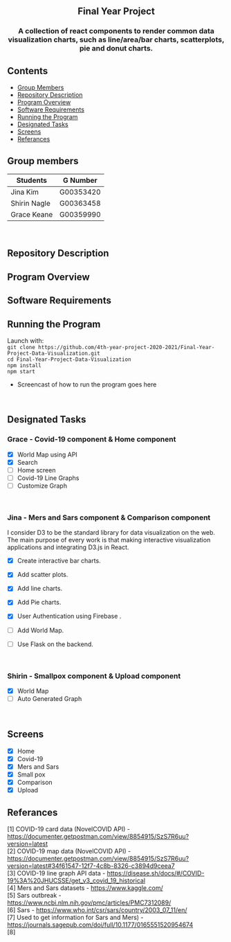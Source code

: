 <h2 align="center">
    Final Year Project
</h3>

<h3 align="center">
    A collection of react components to render common data visualization charts, such as line/area/bar charts, scatterplots, pie and donut charts.
</h4>

## Contents
- [Group Members](#group-members)
- [Repository Description](#repository-description)
- [Program Overview](#program-overview)
- [Software Requirements](#software-requirements)
- [Running the Program](#running-the-program)
- [Designated Tasks](#designated-tasks)
- [Screens](#screens)
- [Referances](#referances)

## Group members
|    Students   | G Number  |
| ------------- |:-:|
|    Jina Kim   | G00353420 | 
|  Shirin Nagle | G00363458 | 
|  Grace Keane  | G00359990 | 

<br>

## Repository Description 

## Program Overview

## Software Requirements

## Running the Program
Launch with:
<br>
`git clone https://github.com/4th-year-project-2020-2021/Final-Year-Project-Data-Visualization.git`
<br>
`cd Final-Year-Project-Data-Visualization`
<br>
`npm install`
<br>
`npm start`

- Screencast of how to run the program goes here

<br>

## Designated Tasks
### Grace - Covid-19 component & Home component

- [x] World Map using API
- [x] Search 
- [ ] Home screen
- [ ] Covid-19 Line Graphs
- [ ] Customize Graph

<br>

### Jina - Mers and Sars component & Comparison component

I consider D3 to be the standard library for data visualization on the web.
The main purpose of every work is that making interactive visualization applications and integrating D3.js in React.

- [x] Create interactive bar charts.
- [x] Add scatter plots.
- [x] Add line charts.
- [x] Add Pie charts.
- [x] User Authentication using Firebase .
- [ ] Add World Map.
- [ ] Use Flask on the backend.


<br>

### Shirin - Smallpox component & Upload component

- [x] World Map 
- [ ] Auto Generated Graph

<br>

## Screens

- [x] Home
- [x] Covid-19
- [x] Mers and Sars
- [x] Small pox
- [x] Comparison
- [x] Upload

## Referances
[1] COVID-19 card data (NovelCOVID API) - https://documenter.getpostman.com/view/8854915/SzS7R6uu?version=latest <br>
[2] COVID-19 map data (NovelCOVID API) - https://documenter.getpostman.com/view/8854915/SzS7R6uu?version=latest#34f61547-12f7-4c8b-8326-c3894d9ceea7 <br>
[3] COVID-19 line graph API data - https://disease.sh/docs/#/COVID-19%3A%20JHUCSSE/get_v3_covid_19_historical<br>
[4] Mers and Sars datasets - https://www.kaggle.com/ <br>
[5] Sars outbreak - https://www.ncbi.nlm.nih.gov/pmc/articles/PMC7312089/<br>
[6] Sars - https://www.who.int/csr/sars/country/2003_07_11/en/<br>
[7] Used to get information for Sars and Mers) - https://journals.sagepub.com/doi/full/10.1177/0165551520954674<br>
[8] <br>


